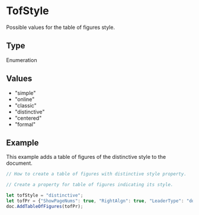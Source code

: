 # TofStyle

Possible values for the table of figures style.

## Type

Enumeration

## Values

- "simple"
- "online"
- "classic"
- "distinctive"
- "centered"
- "formal"


## Example

This example adds a table of figures of the distinctive style to the document.

```javascript editor-docx
// How to create a table of figures with distinctive style property.

// Create a property for table of figures indicating its style.

let tofStyle = "distinctive";
let tofPr = {"ShowPageNums": true, "RightAlgn": true, "LeaderType": "dot", "FormatAsLinks": true, "BuildFrom": "Figure", "LabelNumber": true, "TofStyle": tofStyle};
doc.AddTableOfFigures(tofPr);
```
